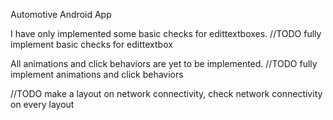 Automotive Android App

I have only implemented some basic checks for edittextboxes.
//TODO fully implement basic checks for edittextbox

All animations and click behaviors are yet to be implemented.
//TODO fully implement animations and click behaviors

//TODO make a layout on network connectivity, check network connectivity on every layout
